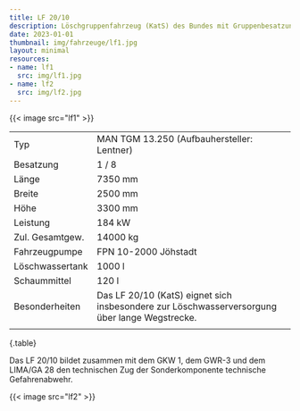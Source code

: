 ```yaml
---
title: LF 20/10
description: Löschgruppenfahrzeug (KatS) des Bundes mit Gruppenbesatzung
date: 2023-01-01
thumbnail: img/fahrzeuge/lf1.jpg
layout: minimal
resources:
- name: lf1
  src: img/lf1.jpg
- name: lf2
  src: img/lf2.jpg
---
```


{{< image src="lf1" >}}


|                 |                                                                                               |
| --------------- | --------------------------------------------------------------------------------------------- |
| Typ             | MAN TGM 13.250 (Aufbauhersteller: Lentner)                                                    |
| Besatzung       | 1 / 8                                                                                         |
| Länge           | 7350 mm                                                                                       |
| Breite          | 2500 mm                                                                                       |
| Höhe            | 3300 mm                                                                                       |
| Leistung        | 184 kW                                                                                        |
| Zul. Gesamtgew. | 14000 kg                                                                                      |
| Fahrzeugpumpe   | FPN 10-2000 Jöhstadt                                                                          |
| Löschwassertank | 1000 l                                                                                        |
| Schaummittel    | 120 l                                                                                         |
| Besonderheiten  | Das LF 20/10 (KatS) eignet sich insbesondere zur Löschwasserversorgung über lange Wegstrecke. |
|                 |                                                                                               |
{.table}

Das LF 20/10 bildet zusammen mit dem GKW 1, dem GWR-3 und dem LIMA/GA 28 den technischen Zug der Sonderkomponente technische Gefahrenabwehr. 

{{< image src="lf2" >}}